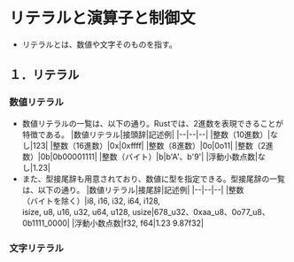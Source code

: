 # リテラルと演算子と制御文
- リテラルとは、数値や文字そのものを指す。

## １．リテラル
### 数値リテラル
- 数値リテラルの一覧は、以下の通り。Rustでは、2進数を表現できることが特徴である。
    |数値リテラル|接頭辞|記述例|
    |--|--|--|
    |整数（10進数）|なし|123|
    |整数（16進数）|0x|0xffff|
    |整数（8進数）|0o|0o11|
    |整数（2進数）|0b|0b00001111|
    |整数（バイト）|b|b'A'、b'9'|
    |浮動小数点数|なし|1.23|
- また、型接尾辞も用意されており、数値に型を指定できる。型接尾辞の一覧は、以下の通り。
    |数値リテラル|接尾辞|記述例|
    |--|--|--|
    |整数<br>（バイトを除く）|i8, i16, i32, i64, i128, <br>isize, u8, u16, u32, u64, u128, usize|678_u32、0xaa_u8、0o77_u8、0b1111_0000|
    |浮動小数点数|f32, f64|1.23 9.87f32|

### 文字リテラル
